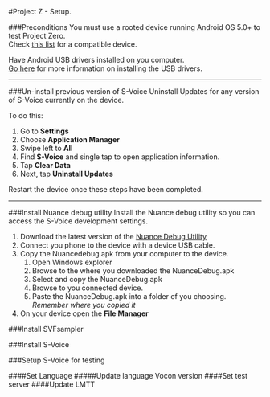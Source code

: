 #Project Z - Setup.

###Preconditions
You must use a rooted device running Android OS 5.0+ to test Project Zero.  
Check [this list](#) for a compatible device. 

Have Android USB drivers installed on you computer.  
[Go here](http://developer.android.com/sdk/win-usb.html) for more information on installing the USB drivers.

---

###Un-install previous version of S-Voice
Uninstall Updates for any version of S-Voice currently on the device.

To do this:

1. Go to **Settings**
2. Choose **Application Manager**
3. Swipe left to **All**
4. Find **S-Voice** and single tap to open application information.
5. Tap **Clear Data**
6. Next, tap **Uninstall Updates**

Restart the device once these steps have been completed.

---

###Install Nuance debug utility
Install the Nuance debug utility so you can access the S-Voice development settings.

1. Download the latest version of the [Nuance Debug Utility](#)
2. Connect you phone to the device with a device USB cable.
3. Copy the Nuancedebug.apk from your computer to the device.
    1. Open Windows explorer
    2. Browse to the where you downloaded the NuanceDebug.apk
    3. Select and copy the NuanceDebug.apk
    4. Browse to you connected device.
    5. Paste the NuanceDebug.apk into a folder of you choosing.  
     *Remember where you copied it*
4. On your device open the **File Manager**
 

###Install SVFsampler

###Install S-Voice

###Setup S-Voice for testing

####Set Language
#####Update language Vocon version
####Set test server
####Update LMTT